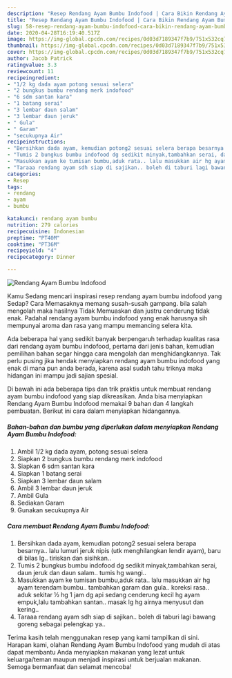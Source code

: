 ```yaml
---
description: "Resep Rendang Ayam Bumbu Indofood | Cara Bikin Rendang Ayam Bumbu Indofood Yang Paling Enak"
title: "Resep Rendang Ayam Bumbu Indofood | Cara Bikin Rendang Ayam Bumbu Indofood Yang Paling Enak"
slug: 58-resep-rendang-ayam-bumbu-indofood-cara-bikin-rendang-ayam-bumbu-indofood-yang-paling-enak
date: 2020-04-28T16:19:40.517Z
image: https://img-global.cpcdn.com/recipes/0d03d7189347f7b9/751x532cq70/rendang-ayam-bumbu-indofood-foto-resep-utama.jpg
thumbnail: https://img-global.cpcdn.com/recipes/0d03d7189347f7b9/751x532cq70/rendang-ayam-bumbu-indofood-foto-resep-utama.jpg
cover: https://img-global.cpcdn.com/recipes/0d03d7189347f7b9/751x532cq70/rendang-ayam-bumbu-indofood-foto-resep-utama.jpg
author: Jacob Patrick
ratingvalue: 3.3
reviewcount: 11
recipeingredient:
- "1/2 kg dada ayam potong sesuai selera"
- "2 bungkus bumbu rendang merk indofood"
- "6 sdm santan kara"
- "1 batang serai"
- "3 lembar daun salam"
- "3 lembar daun jeruk"
- " Gula"
- " Garam"
- "secukupnya Air"
recipeinstructions:
- "Bersihkan dada ayam, kemudian potong2 sesuai selera berapa besarnya.. lalu lumuri jeruk nipis (utk menghilangkan lendir ayam), baru di bilas lg.. tiriskan dan sisihkan.."
- "Tumis 2 bungkus bumbu indofood dg sedikit minyak,tambahkan serai, daun jeruk dan daun salam.. tumis hg wangi.."
- "Masukkan ayam ke tumisan bumbu,aduk rata.. lalu masukkan air hg ayam terendam bumbu.. tambahkan garam dan gula.. koreksi rasa.. aduk sekitar ½ hg 1 jam dg api sedang cenderung kecil hg ayam empuk,lalu tambahkan santan.. masak lg hg airnya menyusut dan kering.."
- "Taraaa rendang ayam sdh siap di sajikan.. boleh di taburi lagi bawang goreng sebagai pelengkap ya.."
categories:
- Resep
tags:
- rendang
- ayam
- bumbu

katakunci: rendang ayam bumbu 
nutrition: 279 calories
recipecuisine: Indonesian
preptime: "PT40M"
cooktime: "PT36M"
recipeyield: "4"
recipecategory: Dinner

---
```



![Rendang Ayam Bumbu Indofood](https://img-global.cpcdn.com/recipes/0d03d7189347f7b9/751x532cq70/rendang-ayam-bumbu-indofood-foto-resep-utama.jpg)

Kamu Sedang mencari inspirasi resep rendang ayam bumbu indofood yang Sedap? Cara Memasaknya memang susah-susah gampang. bila salah mengolah maka hasilnya Tidak Memuaskan dan justru cenderung tidak enak. Padahal rendang ayam bumbu indofood yang enak harusnya sih mempunyai aroma dan rasa yang mampu memancing selera kita.



Ada beberapa hal yang sedikit banyak berpengaruh terhadap kualitas rasa dari rendang ayam bumbu indofood, pertama dari jenis bahan, kemudian pemilihan bahan segar hingga cara mengolah dan menghidangkannya. Tak perlu pusing jika hendak menyiapkan rendang ayam bumbu indofood yang enak di mana pun anda berada, karena asal sudah tahu triknya maka hidangan ini mampu jadi sajian spesial.


Di bawah ini ada beberapa tips dan trik praktis untuk membuat rendang ayam bumbu indofood yang siap dikreasikan. Anda bisa menyiapkan Rendang Ayam Bumbu Indofood memakai 9 bahan dan 4 langkah pembuatan. Berikut ini cara dalam menyiapkan hidangannya.

<!--inarticleads1-->

##### Bahan-bahan dan bumbu yang diperlukan dalam menyiapkan Rendang Ayam Bumbu Indofood:

1. Ambil 1/2 kg dada ayam, potong sesuai selera
1. Siapkan 2 bungkus bumbu rendang merk indofood
1. Siapkan 6 sdm santan kara
1. Siapkan 1 batang serai
1. Siapkan 3 lembar daun salam
1. Ambil 3 lembar daun jeruk
1. Ambil  Gula
1. Sediakan  Garam
1. Gunakan secukupnya Air




<!--inarticleads2-->

##### Cara membuat Rendang Ayam Bumbu Indofood:

1. Bersihkan dada ayam, kemudian potong2 sesuai selera berapa besarnya.. lalu lumuri jeruk nipis (utk menghilangkan lendir ayam), baru di bilas lg.. tiriskan dan sisihkan..
1. Tumis 2 bungkus bumbu indofood dg sedikit minyak,tambahkan serai, daun jeruk dan daun salam.. tumis hg wangi..
1. Masukkan ayam ke tumisan bumbu,aduk rata.. lalu masukkan air hg ayam terendam bumbu.. tambahkan garam dan gula.. koreksi rasa.. aduk sekitar ½ hg 1 jam dg api sedang cenderung kecil hg ayam empuk,lalu tambahkan santan.. masak lg hg airnya menyusut dan kering..
1. Taraaa rendang ayam sdh siap di sajikan.. boleh di taburi lagi bawang goreng sebagai pelengkap ya..




Terima kasih telah menggunakan resep yang kami tampilkan di sini. Harapan kami, olahan Rendang Ayam Bumbu Indofood yang mudah di atas dapat membantu Anda menyiapkan makanan yang lezat untuk keluarga/teman maupun menjadi inspirasi untuk berjualan makanan. Semoga bermanfaat dan selamat mencoba!

